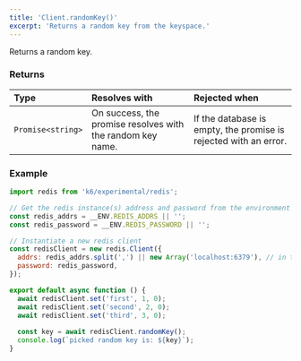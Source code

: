 ```yaml
---
title: 'Client.randomKey()'
excerpt: 'Returns a random key from the keyspace.'
---
```


Returns a random key.

### Returns

| Type              | Resolves with                                              | Rejected when                                                    |
| :---------------- | :--------------------------------------------------------- | :--------------------------------------------------------------- |
| `Promise<string>` | On success, the promise resolves with the random key name. | If the database is empty, the promise is rejected with an error. |

### Example

<CodeGroup labels={[]}>

```javascript
import redis from 'k6/experimental/redis';

// Get the redis instance(s) address and password from the environment
const redis_addrs = __ENV.REDIS_ADDRS || '';
const redis_password = __ENV.REDIS_PASSWORD || '';

// Instantiate a new redis client
const redisClient = new redis.Client({
  addrs: redis_addrs.split(',') || new Array('localhost:6379'), // in the form of 'host:port', separated by commas
  password: redis_password,
});

export default async function () {
  await redisClient.set('first', 1, 0);
  await redisClient.set('second', 2, 0);
  await redisClient.set('third', 3, 0);
  
  const key = await redisClient.randomKey();
  console.log(`picked random key is: ${key}`);
}
```

</CodeGroup>